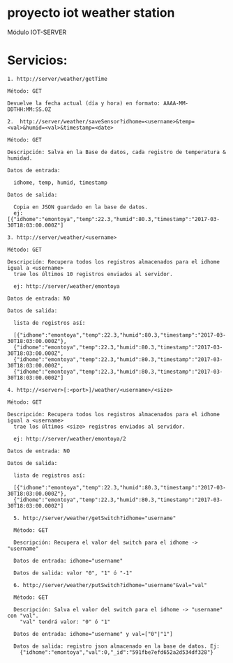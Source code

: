 # proyecto iot weather station

Módulo IOT-SERVER

# Servicios:

    1. http://server/weather/getTime

    Método: GET

    Devuelve la fecha actual (día y hora) en formato: AAAA-MM-DDTHH:MM:SS.0Z

    2.  http://server/weather/saveSensor?idhome=<username>&temp=<val>&humid=<val>&timestamp=<date>

    Método: GET

    Descripción: Salva en la Base de datos, cada registro de temperatura & humidad.

    Datos de entrada:

      idhome, temp, humid, timestamp

    Datos de salida:

      Copia en JSON guardado en la base de datos.
      ej: [{"idhome":"emontoya","temp":22.3,"humid":80.3,"timestamp":"2017-03-30T18:03:00.000Z"]

    3. http://server/weather/<username>

    Método: GET

    Descripción: Recupera todos los registros almacenados para el idhome igual a <username>
      trae los últimos 10 registros enviados al servidor.

      ej: http://server/weather/emontoya

    Datos de entrada: NO

    Datos de salida:

      lista de registros así:

      [{"idhome":"emontoya","temp":22.3,"humid":80.3,"timestamp":"2017-03-30T18:03:00.000Z"},
      {"idhome":"emontoya","temp":22.3,"humid":80.3,"timestamp":"2017-03-30T18:03:00.000Z",
      {"idhome":"emontoya","temp":22.3,"humid":80.3,"timestamp":"2017-03-30T18:03:00.000Z",
      {"idhome":"emontoya","temp":22.3,"humid":80.3,"timestamp":"2017-03-30T18:03:00.000Z"]

    4. http://<server>[:<port>]/weather/<username>/<size>

    Método: GET

    Descripción: Recupera todos los registros almacenados para el idhome igual a <username>
      trae los últimos <size> registros enviados al servidor.

      ej: http://server/weather/emontoya/2

    Datos de entrada: NO

    Datos de salida:

      lista de registros así:

      [{"idhome":"emontoya","temp":22.3,"humid":80.3,"timestamp":"2017-03-30T18:03:00.000Z"},
      {"idhome":"emontoya","temp":22.3,"humid":80.3,"timestamp":"2017-03-30T18:03:00.000Z"]

      5. http://server/weather/getSwitch?idhome="username"

      Método: GET

      Descripción: Recupera el valor del switch para el idhome -> "username"

      Datos de entrada: idhome="username"

      Datos de salida: valor "0", "1" ó "-1"

      6. http://server/weather/putSwitch?idhome="username"&val="val"

      Método: GET

      Descripción: Salva el valor del switch para el idhome -> "username" con "val".
        "val" tendrá valor: "0" ó "1"

      Datos de entrada: idhome="username" y val=["0"|"1"]

      Datos de salida: registro json almacenado en la base de datos. Ej:
        {"idhome":"emontoya","val":0,"_id":"591fbe7efd652a2d534df328"}
